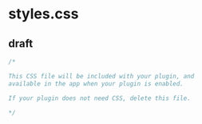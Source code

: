 # styles.css

## draft

```css
/*

This CSS file will be included with your plugin, and
available in the app when your plugin is enabled.

If your plugin does not need CSS, delete this file.

*/

```

